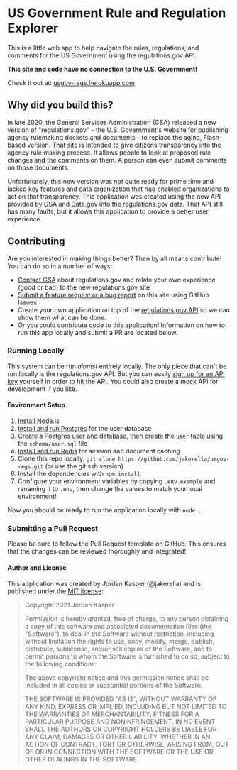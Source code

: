 # US Government Rule and Regulation Explorer

This is a little web app to help navigate the rules, regulations, and comments for the US Government using the regulations.gov API.

**This site and code have no connection to the U.S. Government!**

Check it out at: [usgov-regs.herokuapp.com](https://usgov-regs.herokuapp.com)

## Why did you build this?

In late 2020, the General Services Administration (GSA) released a new version of "regulations.gov" - the U.S. Government's website for publishing agency rulemaking dockets and documents - to replace the aging, Flash-based version. That site is intended to give citizens transparency into the agency rule making process. It allows people to look at proposed rule changes and the comments on them. A person can even submit comments on those documents.

Unfortunately, this new version was not quite ready for prime time and lacked key features and data organization that had enabled organizations to act on that transparency. This application was created using the new API provided by GSA and Data.gov into the regulations.gov data. That API still has many faults, but it allows this application to provide a better user experience.

## Contributing

Are you interested in making things better? Then by all means contribute! You can do so in a number of ways:

* [Contact GSA](https://www.regulations.gov/support) about regulations.gov and relate your own experience (good or bad) to the new regulations.gov site
* [Submit a feature request or a bug report](https://github.com/jakerella/usgov-regs/issues) on this site using GitHub Issues.
* Create your own application on top of the [regulations.gov API](https://open.gsa.gov/api/regulationsgov/) so we can show them what can be done.
* Or you could contribute code to this application! Information on how to run this app locally and submit a PR are located below.

### Running Locally

This system can be run _alomst_ entirely locally. The only piece that can't be run locally is the regulations.gov API. But you can easily [sign up for an API key](https://api.data.gov/signup/) yourself in order to hit the API. You could also create a mock API for development if you like.

#### Environment Setup

1. [Install Node.js](https://nodejs.org/en/download/)
2. [Install and run Postgres](https://www.postgresql.org/download/) for the user database
3. Create a Postgres user and database, then create the `user` table using the `schema/user.sql` file
4. [Install and run Redis](https://redis.io/topics/quickstart) for session and document caching
5. Clone this repo locally: `git clone https://github.com/jakerella/usgov-regs.git` (or use the git ssh version)
6. Install the dependencies with `npm install`
7. Configure your environment variables by copying `.env.example` and renaming it to `.env`, then change the values to match your local environment!

Now you should be ready to run the application locally with `node .`

### Submitting a Pull Request

Please be sure to follow the Pull Request template on GitHub. This ensures that the changes can be reviewed thoroughly and integrated!

#### Author and License

This application was created by Jordan Kasper (@jakerella) and is published under the [MIT license](https://opensource.org/licenses/MIT):

> Copyright 2021 Jordan Kasper
> 
> Permission is hereby granted, free of charge, to any person obtaining a copy of this software and associated documentation files (the "Software"), to deal in the Software without restriction, including without limitation the rights to use, copy, modify, merge, publish, distribute, sublicense, and/or sell copies of the Software, and to permit persons to whom the Software is furnished to do so, subject to the following conditions:
> 
> The above copyright notice and this permission notice shall be included in all copies or substantial portions of the Software.
> 
> THE SOFTWARE IS PROVIDED "AS IS", WITHOUT WARRANTY OF ANY KIND, EXPRESS OR IMPLIED, INCLUDING BUT NOT LIMITED TO THE WARRANTIES OF MERCHANTABILITY, FITNESS FOR A PARTICULAR PURPOSE AND NONINFRINGEMENT. IN NO EVENT SHALL THE AUTHORS OR COPYRIGHT HOLDERS BE LIABLE FOR ANY CLAIM, DAMAGES OR OTHER LIABILITY, WHETHER IN AN ACTION OF CONTRACT, TORT OR OTHERWISE, ARISING FROM, OUT OF OR IN CONNECTION WITH THE SOFTWARE OR THE USE OR OTHER DEALINGS IN THE SOFTWARE.
